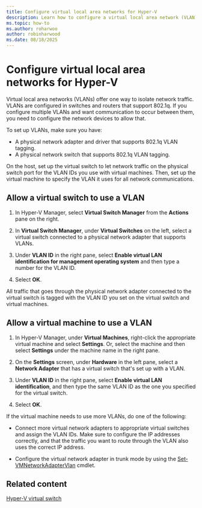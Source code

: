 ```yaml
---
title: Configure virtual local area networks for Hyper-V
description: Learn how to configure a virtual local area network (VLAN) for use by virtual machines on a Hyper-V host.
ms.topic: how-to
ms.author: roharwoo
author: robinharwood
ms.date: 08/18/2025
---
```

# Configure virtual local area networks for Hyper-V

Virtual local area networks (VLANs) offer one way to isolate network traffic. VLANs are configured in switches and routers that support 802.1q. If you configure multiple VLANs and want communication to occur between them, you need to configure the network devices to allow that.

To set up VLANs, make sure you have:

- A physical network adapter and driver that supports 802.1q VLAN tagging.
- A physical network switch that supports 802.1q VLAN tagging.

On the host, set up the virtual switch to let network traffic on the physical switch port for the VLAN IDs you use with virtual machines. Then, set up the virtual machine to specify the VLAN it uses for all network communications.

## Allow a virtual switch to use a VLAN

1. In Hyper-V Manager, select **Virtual Switch Manager** from the **Actions** pane on the right.

1. In **Virtual Switch Manager**, under **Virtual Switches** on the left, select a virtual switch connected to a physical network adapter that supports VLANs.

1. Under **VLAN ID** in the right pane, select **Enable virtual LAN identification for management operating system** and then type a number for the VLAN ID.

1. Select **OK**.

All traffic that goes through the physical network adapter connected to the virtual switch is tagged with the VLAN ID you set on the virtual switch and virtual machines.

## Allow a virtual machine to use a VLAN

1. In Hyper-V Manager, under **Virtual Machines**, right-click the appropriate virtual machine and select **Settings**. Or, select the machine and then select **Settings** under the machine name in the right pane.

1. On the **Settings** screen, under **Hardware** in the left pane, select a **Network Adapter** that has a virtual switch that's set up with a VLAN.

1. Under **VLAN ID** in the right pane, select **Enable virtual LAN identification**, and then type the same VLAN ID as the one you specified for the virtual switch.

1. Select **OK**.

If the virtual machine needs to use more VLANs, do one of the following:

- Connect more virtual network adapters to appropriate virtual switches and assign the VLAN IDs. Make sure to configure the IP addresses correctly, and that the traffic you want to route through the VLAN also uses the correct IP address.

- Configure the virtual network adapter in trunk mode by using the [Set-VMNetworkAdapterVlan](/powershell/module/hyper-v/set-vmnetworkadaptervlan) cmdlet.

## Related content

[Hyper-V virtual switch](../../hyper-v/virtual-switch.md)

